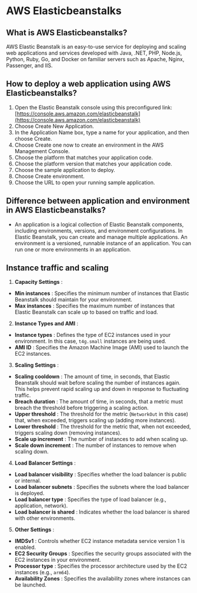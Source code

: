 # AWS Elasticbeanstalks

## What is AWS Elasticbeanstalks?

AWS Elastic Beanstalk is an easy-to-use service for deploying and scaling web applications and services developed with Java, .NET, PHP, Node.js, Python, Ruby, Go, and Docker on familiar servers such as Apache, Nginx, Passenger, and IIS.

## How to deploy a web application using AWS Elasticbeanstalks?

1. Open the Elastic Beanstalk console using this preconfigured link: [https://console.aws.amazon.com/elasticbeanstalk](https://console.aws.amazon.com/elasticbeanstalk)
2. Choose Create New Application.
3. In the Application Name box, type a name for your application, and then choose Create.
4. Choose Create one now to create an environment in the AWS Management Console.
5. Choose the platform that matches your application code.
6. Choose the platform version that matches your application code.
7. Choose the sample application to deploy.
8. Choose Create environment.
9. Choose the URL to open your running sample application.

## Difference between application and environment in AWS Elasticbeanstalks?

- An application is a logical collection of Elastic Beanstalk components, including environments, versions, and environment configurations. In Elastic Beanstalk, you can create and manage multiple applications. An environment is a versioned, runnable instance of an application. You can run one or more environments in an application.

## Instance traffic and scaling

1. **Capacity Settings** :

- **Min instances** : Specifies the minimum number of instances that Elastic Beanstalk should maintain for your environment.
- **Max instances** : Specifies the maximum number of instances that Elastic Beanstalk can scale up to based on traffic and load.

2. **Instance Types and AMI** :

- **Instance types** : Defines the type of EC2 instances used in your environment. In this case, `t4g.small` instances are being used.
- **AMI ID** : Specifies the Amazon Machine Image (AMI) used to launch the EC2 instances.

3. **Scaling Settings** :

- **Scaling cooldown** : The amount of time, in seconds, that Elastic Beanstalk should wait before scaling the number of instances again. This helps prevent rapid scaling up and down in response to fluctuating traffic.
- **Breach duration** : The amount of time, in seconds, that a metric must breach the threshold before triggering a scaling action.
- **Upper threshold** : The threshold for the metric (`NetworkOut` in this case) that, when exceeded, triggers scaling up (adding more instances).
- **Lower threshold** : The threshold for the metric that, when not exceeded, triggers scaling down (removing instances).
- **Scale up increment** : The number of instances to add when scaling up.
- **Scale down increment** : The number of instances to remove when scaling down.

4. **Load Balancer Settings** :

- **Load balancer visibility** : Specifies whether the load balancer is public or internal.
- **Load balancer subnets** : Specifies the subnets where the load balancer is deployed.
- **Load balancer type** : Specifies the type of load balancer (e.g., application, network).
- **Load balancer is shared** : Indicates whether the load balancer is shared with other environments.

5. **Other Settings** :

- **IMDSv1** : Controls whether EC2 instance metadata service version 1 is enabled.
- **EC2 Security Groups** : Specifies the security groups associated with the EC2 instances in your environment.
- **Processor type** : Specifies the processor architecture used by the EC2 instances (e.g., `arm64`).
- **Availability Zones** : Specifies the availability zones where instances can be launched.
